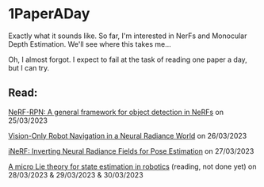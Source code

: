 # 1PaperADay

Exactly what it sounds like. So far, I'm interested in NerFs and Monocular Depth Estimation. We'll see where this takes me...

Oh, I almost forgot. I expect to fail at the task of reading one paper a day, but I can try. 

## Read:

[NeRF-RPN: A general framework for object detection in NeRFs](https://arxiv.org/abs/2211.11646) on 25/03/2023


[Vision-Only Robot Navigation in a Neural Radiance World](https://arxiv.org/pdf/2110.00168.pdf) on 26/03/2023

[iNeRF: Inverting Neural Radiance Fields for Pose Estimation](https://arxiv.org/pdf/2012.05877.pdf) on 27/03/2023

[A micro Lie theory for state estimation in robotics](https://arxiv.org/pdf/1812.01537.pdf) (reading, not done yet) on 28/03/2023 & 29/03/2023 & 30/03/2023
